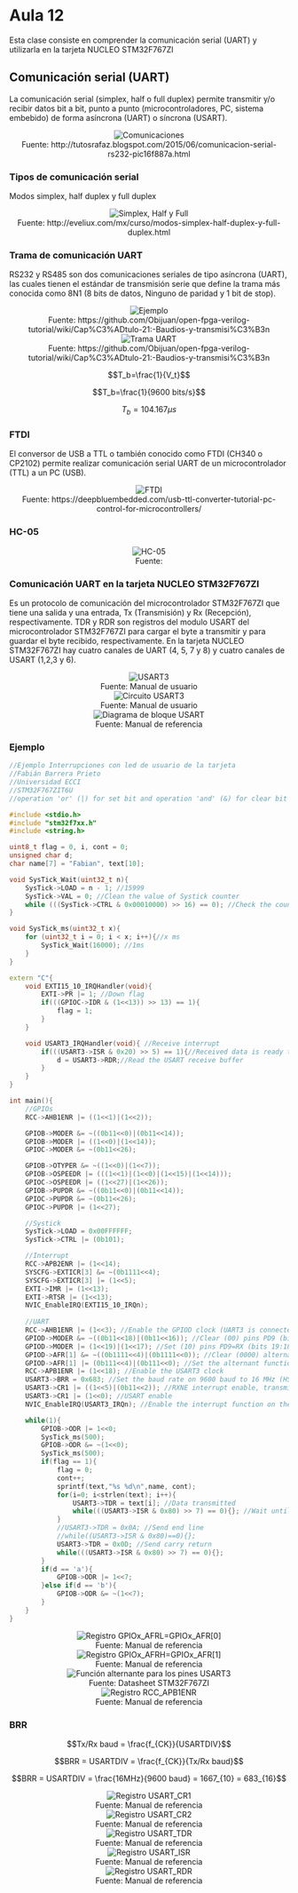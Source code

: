 <h1>Aula 12</h1>

Esta clase consiste en comprender la comunicación serial (UART) y utilizarla en la tarjeta NUCLEO STM32F767ZI

<h2>Comunicación serial (UART)</h2>

La comunicación serial (simplex, half o full duplex) permite transmitir y/o recibir datos bit a bit, punto a punto (microcontroladores, PC, sistema embebido) de forma asíncrona (UART) o síncrona (USART). 

<div align="center">
<img src="Imagenes/image.png" alt="Comunicaciones"/>
<br>
<figcaption>Fuente: http://tutosrafaz.blogspot.com/2015/06/comunicacion-serial-rs232-pic16f887a.html</figcaption>
</div>

<h3>Tipos de comunicación serial</h3>

Modos simplex, half duplex y full duplex

<div align="center">
<img src="Imagenes/image-2.png" alt="Simplex, Half y Full"/>
<br>
<figcaption>Fuente: http://eveliux.com/mx/curso/modos-simplex-half-duplex-y-full-duplex.html</figcaption>
</div>

<h3>Trama de comunicación UART</h3>

RS232 y RS485 son dos comunicaciones seriales de tipo asíncrona (UART), las cuales tienen el estándar de transmisión serie que define la trama más conocida como 8N1 (8 bits de datos, Ninguno de paridad y 1 bit de stop).

<div align="center">
<img src="Imagenes/image-5.png" alt="Ejemplo"/>
<br>
<figcaption>Fuente: https://github.com/Obijuan/open-fpga-verilog-tutorial/wiki/Cap%C3%ADtulo-21:-Baudios-y-transmisi%C3%B3n</figcaption>
</div>

<div align="center">
<img src="Imagenes/image-1.png" alt="Trama UART"/>
<br>
<figcaption>Fuente: https://github.com/Obijuan/open-fpga-verilog-tutorial/wiki/Cap%C3%ADtulo-21:-Baudios-y-transmisi%C3%B3n</figcaption>
</div>

$$T_b=\frac{1}{V_t}$$

$$T_b=\frac{1}{9600 bits/s}$$

$$T_b=104.167 \mu s$$

<h3>FTDI</h3>

El conversor de USB a TTL o también conocido como FTDI (CH340 o CP2102) permite realizar comunicación serial UART de un microcontrolador (TTL) a un PC (USB).

<div align="center">
<img src="Imagenes/image-6.png" alt="FTDI"/>
<br>
<figcaption>Fuente: https://deepbluembedded.com/usb-ttl-converter-tutorial-pc-control-for-microcontrollers/</figcaption>
</div>

<h3>HC-05</h3>

<div align="center">
<img src="Imagenes/image-7.png" alt="HC-05"/>
<br>
<figcaption>Fuente: </figcaption>
</div>

<h3>Comunicación UART en la tarjeta NUCLEO STM32F767ZI</h3>

Es un protocolo de comunicación del microcontrolador STM32F767ZI que tiene una salida y una entrada, Tx (Transmisión) y Rx (Recepción), respectivamente. TDR y RDR son registros del modulo USART del microcontrolador STM32F767ZI para cargar el byte a transmitir y para guardar el byte recibido, respectivamente. En la tarjeta NUCLEO STM32F767ZI hay cuatro canales de UART (4, 5, 7 y 8) y cuatro canales de USART (1,2,3 y 6). 

<div align="center">
<img src="Imagenes/image-3.png" alt="USART3"/>
<br>
<figcaption>Fuente: Manual de usuario</figcaption>
</div>

<div align="center">
<img src="Imagenes/image-9.png" alt="Circuito USART3"/>
<br>
<figcaption>Fuente: Manual de usuario</figcaption>
</div>

<div align="center">
<img src="Imagenes/image-4.png" alt="Diagrama de bloque USART"/>
<br>
<figcaption>Fuente: Manual de referencia</figcaption>
</div>

<h3>Ejemplo</h3>

```c++
//Ejemplo Interrupciones con led de usuario de la tarjeta
//Fabián Barrera Prieto
//Universidad ECCI
//STM32F767ZIT6U
//operation 'or' (|) for set bit and operation 'and' (&) for clear bit

#include <stdio.h>
#include "stm32f7xx.h"
#include <string.h>

uint8_t flag = 0, i, cont = 0;
unsigned char d;
char name[7] = "Fabian", text[10];

void SysTick_Wait(uint32_t n){
    SysTick->LOAD = n - 1; //15999
    SysTick->VAL = 0; //Clean the value of Systick counter
    while (((SysTick->CTRL & 0x00010000) >> 16) == 0); //Check the count flag until it's 1 
}

void SysTick_ms(uint32_t x){
    for (uint32_t i = 0; i < x; i++){//x ms
        SysTick_Wait(16000); //1ms
    }
}

extern "C"{
    void EXTI15_10_IRQHandler(void){
        EXTI->PR |= 1; //Down flag
        if(((GPIOC->IDR & (1<<13)) >> 13) == 1){
            flag = 1;
        }
    }

    void USART3_IRQHandler(void){ //Receive interrupt
        if(((USART3->ISR & 0x20) >> 5) == 1){//Received data is ready to be read (flag RXNE = 1)
            d = USART3->RDR;//Read the USART receive buffer 
        }
    }
}

int main(){
    //GPIOs
    RCC->AHB1ENR |= ((1<<1)|(1<<2)); 

    GPIOB->MODER &= ~((0b11<<0)|(0b11<<14));
    GPIOB->MODER |= ((1<<0)|(1<<14)); 
    GPIOC->MODER &= ~(0b11<<26);

    GPIOB->OTYPER &= ~((1<<0)|(1<<7));
    GPIOB->OSPEEDR |= (((1<<1)|(1<<0)|(1<<15)|(1<<14)));
    GPIOC->OSPEEDR |= ((1<<27)|(1<<26));
    GPIOB->PUPDR &= ~((0b11<<0)|(0b11<<14));
    GPIOC->PUPDR &= ~(0b11<<26);
    GPIOC->PUPDR |= (1<<27);

    //Systick
    SysTick->LOAD = 0x00FFFFFF; 
    SysTick->CTRL |= (0b101);

    //Interrupt
    RCC->APB2ENR |= (1<<14); 
    SYSCFG->EXTICR[3] &= ~(0b1111<<4); 
    SYSCFG->EXTICR[3] |= (1<<5); 
    EXTI->IMR |= (1<<13); 
    EXTI->RTSR |= (1<<13);
    NVIC_EnableIRQ(EXTI15_10_IRQn); 
        
    //UART
    RCC->AHB1ENR |= (1<<3); //Enable the GPIOD clock (UART3 is connected on PD9 (RX) and PD8 (TX))
    GPIOD->MODER &= ~((0b11<<18)|(0b11<<16)); //Clear (00) pins PD9 (bits 19:18) and PD8 (bits 17:16)
    GPIOD->MODER |= (1<<19)|(1<<17); //Set (10) pins PD9=RX (bits 19:18) and PD8=TX (bits 17:16) as alternant function
    GPIOD->AFR[1] &= ~((0b1111<<4)|(0b1111<<0)); //Clear (0000) alternant functions for pins PD9 (bits 7:4) and PD8 (bits 3:0)
    GPIOD->AFR[1] |= (0b111<<4)|(0b111<<0); //Set the alternant function AF7 for pins PD9=RX (bits 19:18) and PD8=TX (bits 17:16)
    RCC->APB1ENR |= (1<<18); //Enable the USART3 clock
    USART3->BRR = 0x683; //Set the baud rate on 9600 baud to 16 MHz (HSI)
    USART3->CR1 |= ((1<<5)|(0b11<<2)); //RXNE interrupt enable, transmitter enable and receiver enable
    USART3->CR1 |= (1<<0); //USART enable
    NVIC_EnableIRQ(USART3_IRQn); //Enable the interrupt function on the NVIC module

    while(1){
        GPIOB->ODR |= 1<<0; 
        SysTick_ms(500);
        GPIOB->ODR &= ~(1<<0);
        SysTick_ms(500);
        if(flag == 1){
            flag = 0;
            cont++;
            sprintf(text,"%s %d\n",name, cont);
            for(i=0; i<strlen(text); i++){
                USART3->TDR = text[i]; //Data transmitted
                while(((USART3->ISR & 0x80) >> 7) == 0){}; //Wait until the data is transferred to the shift register (flag TXE=0)
            }
            //USART3->TDR = 0x0A; //Send end line
            //while((USART3->ISR & 0x80)==0){};
            USART3->TDR = 0x0D; //Send carry return
            while(((USART3->ISR & 0x80) >> 7) == 0){};
        }
        if(d == 'a'){
            GPIOB->ODR |= 1<<7;
        }else if(d == 'b'){
            GPIOB->ODR &= ~(1<<7);
        }
	}
}
```


<div align="center">
<img src="Imagenes/image-10.png" alt="Registro GPIOx_AFRL=GPIOx_AFR[0]"/>
<br>
<figcaption>Fuente: Manual de referencia</figcaption>
</div>

<div align="center">
<img src="Imagenes/image-11.png" alt="Registro GPIOx_AFRH=GPIOx_AFR[1]"/>
<br>
<figcaption>Fuente: Manual de referencia</figcaption>
</div>

<div align="center">
<img src="Imagenes/image-8.png" alt="Función alternante para los pines USART3"/>
<br>
<figcaption>Fuente: Datasheet STM32F767ZI</figcaption>
</div>

<div align="center">
<img src="Imagenes/image-12.png" alt="Registro RCC_APB1ENR"/>
<br>
<figcaption>Fuente: Manual de referencia</figcaption>
</div>

<h3>BRR</h3>

$$Tx/Rx baud = \frac{f_{CK}}{USARTDIV}$$

$$BRR = USARTDIV = \frac{f_{CK}}{Tx/Rx baud}$$

$$BRR = USARTDIV = \frac{16MHz}{9600 baud} = 1667_{10} = 683_{16}$$

<div align="center">
<img src="Imagenes/image-13.png" alt="Registro USART_CR1"/>
<br>
<figcaption>Fuente: Manual de referencia</figcaption>
</div>

<div align="center">
<img src="Imagenes/image-17.png" alt="Registro USART_CR2"/>
<br>
<figcaption>Fuente: Manual de referencia</figcaption>
</div>

<div align="center">
<img src="Imagenes/image-15.png" alt="Registro USART_TDR"/>
<br>
<figcaption>Fuente: Manual de referencia</figcaption>
</div>

<div align="center">
<img src="Imagenes/image-14.png" alt="Registro USART_ISR"/>
<br>
<figcaption>Fuente: Manual de referencia</figcaption>
</div>

<div align="center">
<img src="Imagenes/image-16.png" alt="Registro USART_RDR"/>
<br>
<figcaption>Fuente: Manual de referencia</figcaption>
</div>